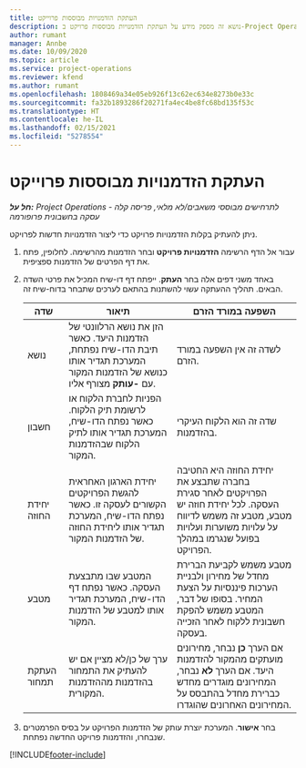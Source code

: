 ```yaml
---
title: העתקת הזדמנויות מבוססות פרוייקט
description: נושא זה מספק מידע על העתקת הזדמנויות מבוססות פרויקט ב-Project Operations.
author: rumant
manager: Annbe
ms.date: 10/09/2020
ms.topic: article
ms.service: project-operations
ms.reviewer: kfend
ms.author: rumant
ms.openlocfilehash: 1808469a34e05eb926f13c62ec634e8273b0e33c
ms.sourcegitcommit: fa32b1893286f20271fa4ec4be8fc68bd135f53c
ms.translationtype: HT
ms.contentlocale: he-IL
ms.lasthandoff: 02/15/2021
ms.locfileid: "5278554"
---
```

# <a name="copy-project-based-opportunities"></a>העתקת הזדמנויות מבוססות פרוייקט

_**חל על:** Project Operations לתרחישים מבוססי משאבים/לא מלאי, פריסה קלה - עסקה בחשבונית פרופורמה_


ניתן להעתיק בקלות הזדמנויות פרויקט כדי ליצור הזדמנויות חדשות לפרויקט. 

1. עבור אל הדף הרשימה **הזדמנויות פרויקט** ובחר הזדמנות מהרשימה. לחלופין, פתח את דף הפרטים של הזדמנות ספציפית. 
2. באחד משני דפים אלה בחר **העתק**. ייפתח דף דו-שיח המכיל את פרטי השדה הבאים. תהליך ההעתקה עשוי להשתנות בהתאם לערכים שתבחר בדוח-שיח זה.

    | **שדה** | **תיאור** | **השפעה במורד הזרם** |
    | --- | --- | --- |
    | נושא | הזן את נושא הרלוונטי של הזדמנות היעד. כאשר תיבת הדו-שיח נפתחת, המערכת תגדיר אותו כנושא של הזדמנות המקור עם **-עותק** מצורף אליו. | לשדה זה אין השפעה במורד הזרם. |
    | חשבון | הפניות לחברת הלקוח או לרשומת תיק הלקוח. כאשר נפתח הדו-שיח, המערכת תגדיר אותו לתיק הלקוח שבהזדמנות המקור. | שדה זה הוא הלקוח העיקרי בהזדמנות. |
    | יחידת החוזה | יחידת הארגון האחראית להגשת הפרויקטים הקשורים לעסקה זו. כאשר נפתח הדו-שיח, המערכת תגדיר אותו ליחידת החוזה של הזדמנות המקור. | יחידת החוזה היא החטיבה בחברה שתבצע את הפרויקטים לאחר סגירת העסקה. לכל יחידת חוזה יש מטבע, מטבע זה משמש לדיווח על עלויות משוערות ועלויות בפועל שנגרמו במהלך הפרויקט. |
    | מטבע | המטבע שבו מתבצעת העסקה. כאשר נפתח דף הדו-שיח, המערכת תגדיר אותו למטבע של הזדמנות המקור. | מטבע משמש לקביעת הברירת מחדל של מחירון ולבניית הערכות פיננסיות על הצעת המחיר. בסופו של דבר, המטבע משמש להפקת חשבונית ללקוח לאחר הזכייה בעסקה. |
    | העתקת תמחור | ערך של כן/לא מציין אם יש להעתיק את התמחור בהזדמנות מההזדמנות המקורית. | אם הערך **כן** נבחר, מחירונים מועתקים מהמקור להזדמנות היעד. אם הערך **לא** נבחר, המחירונים מוגדרים מחדש כברירת מחדל בהתבסס על המחירונים האחרונים שהוגדרו. |

3. בחר **אישור**. המערכת יוצרת עותק של הזדמנות הפרויקט על בסיס הפרמטרים שנבחרו, והזדמנות פרויקט החדשה נפתחת.


[!INCLUDE[footer-include](../includes/footer-banner.md)]